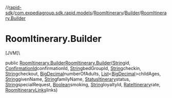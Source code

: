 //[rapid-sdk](../../../../index.md)/[com.expediagroup.sdk.rapid.models](../../index.md)/[RoomItinerary](../index.md)/[Builder](index.md)/[RoomItinerary.Builder](-room-itinerary.-builder.md)

# RoomItinerary.Builder

[JVM]\

public [RoomItinerary.Builder](index.md)[RoomItinerary.Builder](-room-itinerary.-builder.md)([String](https://docs.oracle.com/javase/8/docs/api/java/lang/String.html)id, [ConfirmationId](../../-confirmation-id/index.md)confirmationId, [String](https://docs.oracle.com/javase/8/docs/api/java/lang/String.html)bedGroupId, [String](https://docs.oracle.com/javase/8/docs/api/java/lang/String.html)checkin, [String](https://docs.oracle.com/javase/8/docs/api/java/lang/String.html)checkout, [BigDecimal](https://docs.oracle.com/javase/8/docs/api/java/math/BigDecimal.html)numberOfAdults, [List](https://docs.oracle.com/javase/8/docs/api/java/util/List.html)&lt;[BigDecimal](https://docs.oracle.com/javase/8/docs/api/java/math/BigDecimal.html)&gt;childAges, [String](https://docs.oracle.com/javase/8/docs/api/java/lang/String.html)givenName, [String](https://docs.oracle.com/javase/8/docs/api/java/lang/String.html)familyName, [StatusItinerary](../../-status-itinerary/index.md)status, [String](https://docs.oracle.com/javase/8/docs/api/java/lang/String.html)specialRequest, [Boolean](https://docs.oracle.com/javase/8/docs/api/java/lang/Boolean.html)smoking, [String](https://docs.oracle.com/javase/8/docs/api/java/lang/String.html)loyaltyId, [RateItinerary](../../-rate-itinerary/index.md)rate, [RoomItineraryLinks](../../-room-itinerary-links/index.md)links)
